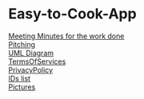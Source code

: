 <h1> Easy-to-Cook-App </h1>

[Meeting Minutes for the work done](https://docs.google.com/document/d/1Kxskl1WnvV7__3It5DenZQxB5Y_CyiSDtTRKkOuzEoM/edit?usp=sharing) <br>
[Pitching](https://docs.google.com/document/d/1nElSDb7DELMLidJ3l86J7CW4nZvRH6JOu1SmGmCKHDI/edit#heading=h.v5am9el3iep)<br>
[UML Diagram](https://metropoliafi-my.sharepoint.com/:u:/g/personal/ekaterv_metropolia_fi/EeX-b6GGpZ9Htg6OaA7v3sUBj37wExHRu7VSduZYQ3vr-g?e=7fzYwK)<br>
[ TermsOfServices](https://docs.google.com/document/d/18EflAu6L4aS-XvJ6Qq2p4k9B2svD4q88aDm6NoslMgM/edit?usp=sharing)<br>
[ PrivacyPolicy ](https://docs.google.com/document/d/1Jj146nZmqFba6-JERGIUAtL72BrWzG_BB0BUA9EiImU/edit?usp=sharing)<br>
[IDs list](https://docs.google.com/spreadsheets/d/1xssecXn3N6ulnYA4CkKeV6QC_BOsWSTGW73EWSZASdA/edit?usp=sharing)<br>
[Pictures](https://metropoliafi-my.sharepoint.com/:f:/g/personal/ekaterv_metropolia_fi/EqwEkBcpzp5HuzKc-HpcqIkBjhfcJLvnkLJiDwEB4WPJqQ?e=sJtAoz)

